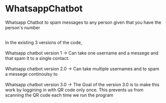 # WhatsappChatbot
 Whatsapp Chatbot to spam messages to any person given that you have the person's number

<br> In the existing 3 versions of the code,<br/>
<br>Whatsapp chatbot version 1 -> Can take one username and a messege and that spam it to a single contact.<br/>
<br>Whatsapp chatbot version 2.0 -> Can take multiple usernames and to spam a messege continoulsy to <br/>
<br>Whatsapp chatbot version 3.0 -> The Goal of the version 3.0 is to make this work by loggining in with QR code only once. 
                                This prevents us from scanning the QR code each time we run the program
